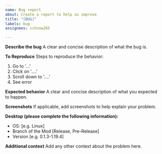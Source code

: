 ```yaml
---
name: Bug report
about: Create a report to help us improve
title: "[BUG]"
labels: bug
assignees: schnow265

---
```


**Describe the bug**
A clear and concise description of what the bug is.

**To Reproduce**
Steps to reproduce the behavior:
1. Go to '...'
2. Click on '....'
3. Scroll down to '....'
4. See error

**Expected behavior**
A clear and concise description of what you expected to happen.

**Screenshots**
If applicable, add screenshots to help explain your problem.

**Desktop (please complete the following information):**
 - OS: [e.g. Linux]
 - Branch of the Mod [Release, Pre-Release]
 - Version [e.g. 0.1.3-1.19.4]

**Additional context**
Add any other context about the problem here.
